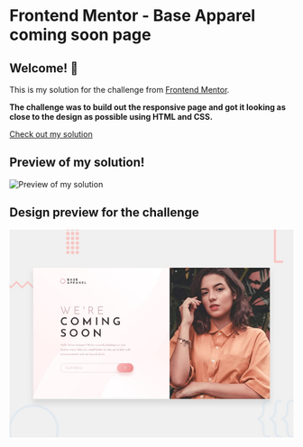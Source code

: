 # Frontend Mentor - Base Apparel coming soon page

## Welcome! 👋

This is my solution for the challenge from [Frontend Mentor](https://www.frontendmentor.io).

**The challenge was to build out the responsive page and got it looking as close to the design as possible using HTML and CSS.**

[Check out my solution](https://stanislavcodes.github.io/base-apparel-coming-soon/)

## Preview of my solution!

![Preview of my solution](./images/screenshot.png)

## Design preview for the challenge

![Design preview for the ase Apparel coming soon page coding challenge](./design/desktop-preview.jpg)
